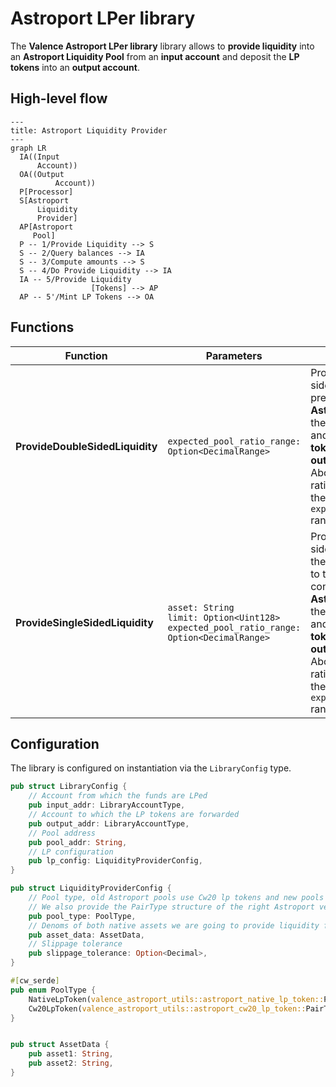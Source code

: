 # Astroport LPer library

The **Valence Astroport LPer library** library allows to **provide liquidity** into an **Astroport Liquidity Pool** from an **input account** and deposit the **LP tokens** into an **output account**.

## High-level flow

```mermaid
---
title: Astroport Liquidity Provider
---
graph LR
  IA((Input
      Account))
  OA((Output
		  Account))
  P[Processor]
  S[Astroport
      Liquidity
      Provider]
  AP[Astroport
     Pool]
  P -- 1/Provide Liquidity --> S
  S -- 2/Query balances --> IA
  S -- 3/Compute amounts --> S
  S -- 4/Do Provide Liquidity --> IA
  IA -- 5/Provide Liquidity
				  [Tokens] --> AP
  AP -- 5'/Mint LP Tokens --> OA

```

## Functions

| Function    | Parameters | Description |
|-------------|------------|-------------|
| **ProvideDoubleSidedLiquidity** | `expected_pool_ratio_range: Option<DecimalRange>` | Provide double-sided liquidity to the pre-configured **Astroport Pool** from the **input account**, and deposit the **LP tokens** into the **output account**. Abort it the pool ratio is not within the `expected_pool_ratio` range (if specified). |
| **ProvideSingleSidedLiquidity** | `asset: String`<br>`limit: Option<Uint128>`<br>`expected_pool_ratio_range: Option<DecimalRange>` | Provide single-sided liquidity for the specified `asset` to the pre-configured **Astroport Pool** from the **input account**, and deposit the **LP tokens** into the **output account**. Abort it the pool ratio is not within the `expected_pool_ratio` range (if specified). |

## Configuration

The library is configured on instantiation via the `LibraryConfig` type.

```rust
pub struct LibraryConfig {
    // Account from which the funds are LPed
    pub input_addr: LibraryAccountType,
    // Account to which the LP tokens are forwarded
    pub output_addr: LibraryAccountType,
    // Pool address
    pub pool_addr: String,
    // LP configuration
    pub lp_config: LiquidityProviderConfig,
}

pub struct LiquidityProviderConfig {
    // Pool type, old Astroport pools use Cw20 lp tokens and new pools use native tokens, so we specify here what kind of token we are going to get.
    // We also provide the PairType structure of the right Astroport version that we are going to use for each scenario
    pub pool_type: PoolType,
    // Denoms of both native assets we are going to provide liquidity for
    pub asset_data: AssetData,
    // Slippage tolerance
    pub slippage_tolerance: Option<Decimal>,
}

#[cw_serde]
pub enum PoolType {
    NativeLpToken(valence_astroport_utils::astroport_native_lp_token::PairType),
    Cw20LpToken(valence_astroport_utils::astroport_cw20_lp_token::PairType),
}


pub struct AssetData {
    pub asset1: String,
    pub asset2: String,
}
```
